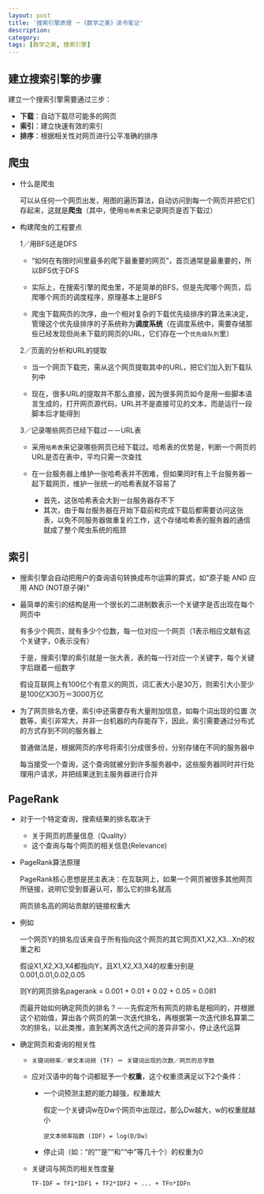 ```yaml
---
layout: post
title: '搜索引擎原理 －《数学之美》读书笔记'
description:
category:
tags: [数学之美, 搜索引擎]
---
```


## 建立搜索引擎的步骤
建立一个搜索引擎需要通过三步：

* **下载**：自动下载尽可能多的网页
* **索引**：建立快速有效的索引
* **排序**：根据相关性对网页进行公平准确的排序

## 爬虫

* 什么是爬虫

	可以从任何一个网页出发，用图的遍历算法，自动访问到每一个网页并把它们存起来，这就是**爬虫**（其中，使用```哈希表```来记录网页是否下载过）
	
* 构建爬虫的工程要点
	
	1／用BFS还是DFS
	
	* “如何在有限时间里最多的爬下最重要的网页”，首页通常是最重要的，所以BFS优于DFS
	
	* 实际上，在搜索引擎的爬虫里，不是简单的BFS，但是先爬哪个网页，后爬哪个网页的调度程序，原理基本上是BFS
	
	* 爬虫下载网页的次序，由一个相对复杂的下载优先级排序的算法来决定，管理这个优先级排序的子系统称为**调度系统**（在调度系统中，需要存储那些已经发现但尚未下载的网页的URL，它们存在一个```优先级队列```里）
	
	2／页面的分析和URL的提取
	
	* 当一个网页下载完，需从这个网页提取其中的URL，把它们加入到下载队列中
	
	* 现在，很多URL的提取并不那么直接，因为很多网页如今是用一些脚本语言生成的，打开网页源代码，URL并不是直接可见的文本，而是运行一段脚本后才能得到
	
	3／记录哪些网页已经下载过－－URL表
	
	* 采用```哈希表```来记录哪些网页已经下载过。哈希表的优势是，判断一个网页的URL是否在表中，平均只需一次查找
	
	* 在一台服务器上维护一张哈希表并不困难，但如果同时有上千台服务器一起下载网页，维护一张统一的哈希表就不容易了
		* 首先，这张哈希表会大到一台服务器存不下
		* 其次，由于每台服务器在开始下载前和完成下载后都需要访问这张表，以免不同服务器做重复的工作，这个存储哈希表的服务器的通信就成了整个爬虫系统的瓶颈


## 索引

* 搜索引擎会自动把用户的查询语句转换成布尔运算的算式，如"原子能 AND 应用 AND (NOT原子弹)"

* 最简单的索引的结构是用一个很长的二进制数表示一个关键字是否出现在每个网页中

	有多少个网页，就有多少个位数，每一位对应一个网页（1表示相应文献有这个关键字，0表示没有）

	于是，搜索引擎的索引就是一张大表，表的每一行对应一个关键字，每个关键字后跟着一组数字

	假设互联网上有100亿个有意义的网页，词汇表大小是30万，则索引大小至少是100亿X30万＝3000万亿

* 为了网页排名方便，索引中还需要存有大量附加信息，如每个词出现的位置 次数等，索引非常大，并非一台机器的内存能存下，因此，索引需要通过分布式的方式存到不同的服务器上

	普通做法是，根据网页的序号将索引分成很多份，分别存储在不同的服务器中

	每当接受一个查询，这个查询就被分到许多服务器中，这些服务器同时并行处理用户请求，并把结果送到主服务器进行合并
	
## PageRank

* 对于一个特定查询，搜索结果的排名取决于

	* 关于网页的质量信息（Quality）
	* 这个查询与每个网页的相关信息(Relevance)

* PageRank算法原理
	
	PageRank核心思想是民主表决：在互联网上，如果一个网页被很多其他网页所链接，说明它受到普遍认可，那么它的排名就高
	
	网页排名高的网站贡献的链接权重大
	
* 例如

	一个网页Y的排名应该来自于所有指向这个网页的其它网页X1,X2,X3...Xn的权重之和
	
	假设X1,X2,X3,X4都指向Y，且X1,X2,X3,X4的权重分别是0.001,0.01,0.02,0.05
	
	则Y的网页排名pagerank = 0.001 + 0.01 + 0.02 + 0.05 = 0.081
	
	而最开始如何确定网页的排名？－－先假定所有网页的排名是相同的，并根据这个初始值，算出各个网页的第一次迭代排名，再根据第一次迭代排名算第二次的排名，以此类推，直到某两次迭代之间的差异非常小，停止迭代运算
	
* 确定网页和查询的相关性

	* ```关键词频率／单文本词频 (TF) ＝ 关键词出现的次数／网页的总字数```
	
	* 应对汉语中的每个词都赋予一个**权重**，这个权重须满足以下2个条件：
	
		* 一个词预测主题的能力越强，权重越大
			
			假定一个关键词w在Dw个网页中出现过，那么Dw越大，w的权重就越小
			
			```逆文本频率指数 (IDF) = log(D/Dw)```
	
		* 停止词（如：“的”“是”“和”“中”等几十个）的权重为0
		
	* 关键词与网页的相关性度量
		
		```TF-IDF = TF1*IDF1 + TF2*IDF2 + ... + TFn*IDFn```
		
	

	
	

	
	





